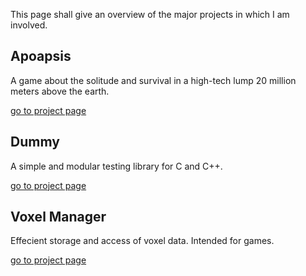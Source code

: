 <!-- 
.. title: Projects
.. slug: projects
.. date: 05/25/2014 04:25:53 PM UTC+02:00
.. tags: 
.. link: 
.. description: 
.. type: text
.. image: /todo.png
-->

This page shall give an overview of the major projects in which I am involved.


## Apoapsis

A game about the solitude and survival in a high-tech lump 20 million meters
above the earth.

[go to project page](/pages/apoapsis.html)


## Dummy

A simple and modular testing library for C and C++.

[go to project page](/pages/dummy.html)


## Voxel Manager

Effecient storage and access of voxel data.  Intended for games.

[go to project page](/pages/vman.html)
